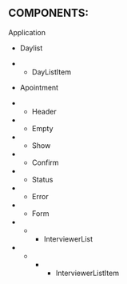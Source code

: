 ## COMPONENTS:

Application

- Daylist
- - DayListItem

- Apointment
- - Header
- - Empty
- - Show
- - Confirm
- - Status
- - Error
- - Form

- - - InterviewerList
- - - - InterviewerListItem
